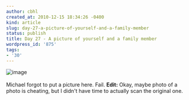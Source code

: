 ```yaml
---
author: cbhl
created_at: 2010-12-15 18:34:26 -0400
kind: article
slug: day-27-a-picture-of-yourself-and-a-family-member
status: publish
title: Day 27 - A picture of yourself and a family member
wordpress_id: '875'
tags:
- '30'
---
```


![image](http://images.azuresky.ca/blog/wp-content/uploads/2010/12/wpid-IMG_20101215_120541.jpg)\
\
Michael forgot to put a picture here. Fail. **Edit:** Okay, maybe photo
of a photo is cheating, but I didn't have time to actually scan the
original one.
